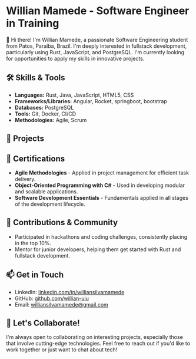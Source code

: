 # Willian Mamede - Software Engineer in Training

👋 Hi there! I'm Willian Mamede, a passionate Software Engineering student from Patos, Paraíba, Brazil. I'm deeply interested in fullstack development, particularly using Rust, JavaScript, and PostgreSQL. I'm currently looking for opportunities to apply my skills in innovative projects.

## 🛠️ Skills & Tools
- **Languages:** Rust, Java, JavaScript, HTML5, CSS
- **Frameworks/Libraries:** Angular, Rocket, springboot, bootstrap
- **Databases:** PostgreSQL
- **Tools:** Git, Docker, CI/CD
- **Methodologies:** Agile, Scrum

## 🚀 Projects

## 📜 Certifications
- **Agile Methodologies** - Applied in project management for efficient task delivery.
- **Object-Oriented Programming with C#** - Used in developing modular and scalable applications.
- **Software Development Essentials** - Fundamentals applied in all stages of the development lifecycle.

## 🤝 Contributions & Community
- Participated in hackathons and coding challenges, consistently placing in the top 10%.
- Mentor for junior developers, helping them get started with Rust and fullstack development.

## 📫 Get in Touch
- LinkedIn: [linkedin.com/in/williansilvamamede](https://www.linkedin.com/in/williansilvamamede)
- GitHub: [github.com/willian-uiu](https://github.com/willian-uiu)
- Email: williansilvamamede@gmail.com

## 🚀 Let's Collaborate!
I'm always open to collaborating on interesting projects, especially those that involve cutting-edge technologies. Feel free to reach out if you'd like to work together or just want to chat about tech!
